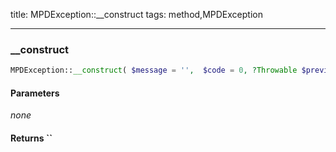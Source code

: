 title: MPDException::__construct
tags: method,MPDException

---

<div class="method">
<h3 class="method-name">__construct</h3>
<p></p>

```php
MPDException::__construct( $message = '',  $code = 0, ?Throwable $previous = , string $command = '', int $commandlist_num = 0)
```

#### Parameters

*none*


#### Returns ``



</div>